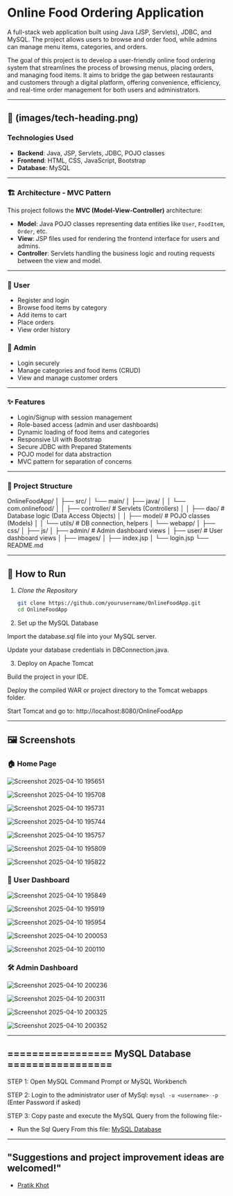 # Online Food Ordering Application

A full-stack web application built using Java (JSP, Servlets), JDBC, and MySQL. The project allows users to browse and order food, while admins can manage menu items, categories, and orders.

The goal of this project is to develop a user-friendly online food ordering system that streamlines the process of browsing menus, placing orders, and managing food items. It aims to bridge the gap between restaurants and customers through a digital platform, offering convenience, efficiency, and real-time order management for both users and administrators.

---

## 🧰 (images/tech-heading.png)

### Technologies Used

- **Backend**: Java, JSP, Servlets, JDBC, POJO classes  
- **Frontend**: HTML, CSS, JavaScript, Bootstrap  
- **Database**: MySQL  

---

### 🏗️ Architecture - MVC Pattern

This project follows the **MVC (Model-View-Controller)** architecture:

- **Model**: Java POJO classes representing data entities like `User`, `FoodItem`, `Order`, etc.  
- **View**: JSP files used for rendering the frontend interface for users and admins.  
- **Controller**: Servlets handling the business logic and routing requests between the view and model.  

---

### 👤 User

- Register and login  
- Browse food items by category  
- Add items to cart  
- Place orders  
- View order history  

### 🔐 Admin

- Login securely  
- Manage categories and food items (CRUD)  
- View and manage customer orders  

---

### ✨ Features

- Login/Signup with session management  
- Role-based access (admin and user dashboards)  
- Dynamic loading of food items and categories  
- Responsive UI with Bootstrap  
- Secure JDBC with Prepared Statements  
- POJO model for data abstraction  
- MVC pattern for separation of concerns  

---

### 📁 Project Structure

OnlineFoodApp/
│
├── src/
│   └── main/
│       ├── java/
│       │   └── com.onlinefood/
│       │       ├── controller/     # Servlets (Controllers)
│       │       ├── dao/            # Database logic (Data Access Objects)
│       │       ├── model/          # POJO classes (Models)
│       │       └── utils/          # DB connection, helpers
│       └── webapp/
│           ├── css/
│           ├── js/
│           ├── admin/              # Admin dashboard views
│           ├── user/               # User dashboard views
│           ├── images/
│           ├── index.jsp
│           └── login.jsp
└── README.md

---

## 🚀 How to Run

1. *Clone the Repository*
   ```bash
   git clone https://github.com/yourusername/OnlineFoodApp.git
   cd OnlineFoodApp

2. Set up the MySQL Database

Import the database.sql file into your MySQL server.

Update your database credentials in DBConnection.java.

3. Deploy on Apache Tomcat

Build the project in your IDE.

Deploy the compiled WAR or project directory to the Tomcat webapps folder.

Start Tomcat and go to:
http://localhost:8080/OnlineFoodApp

---

## 🖼️ Screenshots

### 🏠 Home Page

  ![Screenshot 2025-04-10 195651](https://github.com/user-attachments/assets/1f7773b1-c231-40cc-96d3-c397a943abb9)

  ![Screenshot 2025-04-10 195708](https://github.com/user-attachments/assets/417461f9-dce6-4f46-8dbc-c116fe5d31b0)

  ![Screenshot 2025-04-10 195731](https://github.com/user-attachments/assets/c23a48cf-1479-4cd5-850e-606f870ca034)

  ![Screenshot 2025-04-10 195744](https://github.com/user-attachments/assets/54a744d2-75d0-4568-a3bb-3e43d13d3b86)

  ![Screenshot 2025-04-10 195757](https://github.com/user-attachments/assets/0ecf3c85-1703-4456-8d2d-c2a83312fa43)

  ![Screenshot 2025-04-10 195809](https://github.com/user-attachments/assets/edf240ca-98c1-4698-8508-fbd6bab66995)

  ![Screenshot 2025-04-10 195822](https://github.com/user-attachments/assets/a3f86263-7a20-40c3-8bac-5cea0adbb492)

### 👥 User Dashboard

  ![Screenshot 2025-04-10 195849](https://github.com/user-attachments/assets/050dbcb5-be8d-4c5b-a838-5ea630841f06)

  ![Screenshot 2025-04-10 195919](https://github.com/user-attachments/assets/2130109f-6a70-4a45-ac80-a50e4e972946)

  ![Screenshot 2025-04-10 195954](https://github.com/user-attachments/assets/b7375e2e-3779-419e-92f9-ac6759901dc8)

  ![Screenshot 2025-04-10 200053](https://github.com/user-attachments/assets/76135987-a708-4094-b1ab-089f189f5412)

  ![Screenshot 2025-04-10 200110](https://github.com/user-attachments/assets/2c8714f4-ca70-4fde-9421-1f7ef9aa7df2)


### 🛠️ Admin Dashboard

  ![Screenshot 2025-04-10 200236](https://github.com/user-attachments/assets/368f13e0-ebac-42ea-85b1-ffd921758510)

  ![Screenshot 2025-04-10 200311](https://github.com/user-attachments/assets/9d7d6816-7d82-46fb-b0e9-8adedd6d6602)

  ![Screenshot 2025-04-10 200325](https://github.com/user-attachments/assets/4b162214-e7ca-4c49-a39e-83ed9051fecd)

  ![Screenshot 2025-04-10 200352](https://github.com/user-attachments/assets/6c5bd5af-9d8d-4a6a-a4a2-85ba636f548f)
  
---

## ================= MySQL Database =================

 STEP 1: Open MySQL Command Prompt or MySQL Workbench

 STEP 2: Login to the administrator user of MySql:
	 ```mysql -u <username> -p``` (Enter Password if asked)

 STEP 3: Copy paste and execute the MySQL Query from the following file:-
 - Run the Sql Query From this file: [MySQL Database](https://github.com/pratikkhot100/Electronics-Store-ECommerce-Website/blob/main/mysql_database.sql) 

---

## "Suggestions and project improvement ideas are welcomed!"

- [Pratik Khot](https://github.com/pratikkhot100) 
